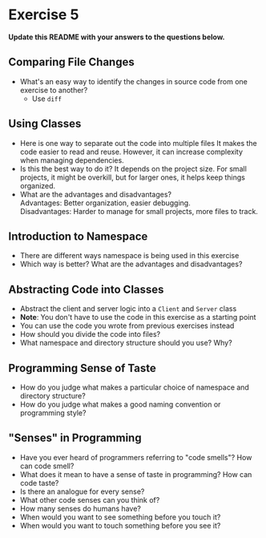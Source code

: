 # Exercise 5

**Update this README with your answers to the questions below.**

## Comparing File Changes

- What's an easy way to identify the changes in source code from one exercise to another?
  - Use `diff` 

## Using Classes

- Here is one way to separate out the code into multiple files
  It makes the code easier to read and reuse. However, it can increase complexity when managing dependencies.
- Is this the best way to do it? 
  It depends on the project size. For small projects, it might be overkill, but for larger ones, it helps keep things organized.
- What are the advantages and disadvantages?  
  Advantages: Better organization, easier debugging.  
  Disadvantages: Harder to manage for small projects, more files to track.

## Introduction to Namespace

- There are different ways namespace is being used in this exercise
- Which way is better? What are the advantages and disadvantages?

## Abstracting Code into Classes

- Abstract the client and server logic into a `Client` and `Server` class
- **Note**: You don't have to use the code in this exercise as a starting point
- You can use the code you wrote from previous exercises instead
- How should you divide the code into files?
- What namespace and directory structure should you use? Why?

## Programming Sense of Taste

- How do you judge what makes a particular choice of namespace and directory
  structure? 
- How do you judge what makes a good naming convention or programming style?

## "Senses" in Programming

- Have you ever heard of programmers referring to "code smells"? How can code
  smell?
- What does it mean to have a sense of taste in programming? How can code
  taste?
- Is there an analogue for every sense?
- What other code senses can you think of?
- How many senses do humans have?
- When would you want to see something before you touch it?
- When would you want to touch something before you see it?